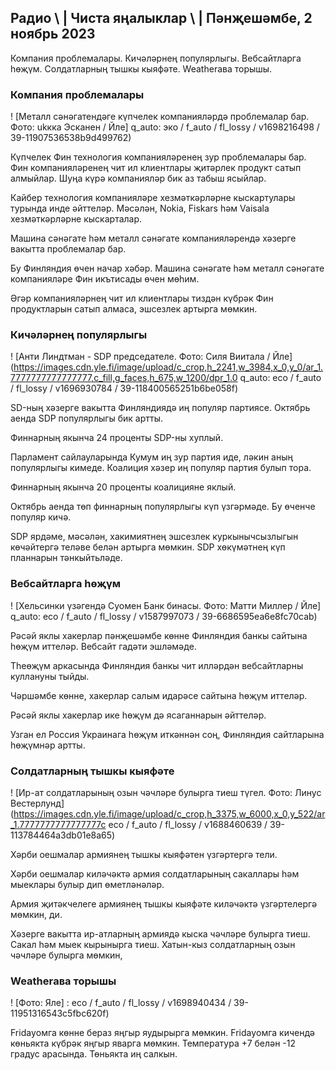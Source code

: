 ## Радио \ | Чиста яңалыклар \ | Пәнҗешәмбе, 2 ноябрь 2023

Компания проблемалары. Кичәләрнең популярлыгы. Вебсайтларга һөҗүм. Солдатларның тышкы кыяфәте. Weatherава торышы.

### Компания проблемалары

! [Металл сәнәгатендәге күпчелек компанияләрдә проблемалар бар. Фото: ukкка Эсканен / Йле] q_auto: эко / f_auto / fl_lossy / v1698216498 / 39-11907536538b9d499762)

Күпчелек Фин технология компанияләренең зур проблемалары бар. Фин компанияләренең чит ил клиентлары җитәрлек продукт сатып алмыйлар. Шуңа күрә компанияләр бик аз табыш ясыйлар.

Кайбер технология компанияләре хезмәткәрләрне кыскартулары турында инде әйттеләр. Мәсәлән, Nokia, Fiskars һәм Vaisala хезмәткәрләрне кыскарталар.

Машина сәнәгате һәм металл сәнәгате компанияләрендә хәзерге вакытта проблемалар бар.

Бу Финляндия өчен начар хәбәр. Машина сәнәгате һәм металл сәнәгате компанияләре Фин икътисады өчен мөһим.

Әгәр компанияләрнең чит ил клиентлары тиздән күбрәк Фин продуктларын сатып алмаса, эшсезлек артырга мөмкин.

### Кичәләрнең популярлыгы

! [Анти Линдтман - SDP председателе. Фото: Силя Виитала / Йле] (https://images.cdn.yle.fi/image/upload/c_crop,h_2241,w_3984,x_0,y_0/ar_1.7777777777777777,c_fill,g_faces,h_675,w_1200/dpr_1.0 q_auto: eco / f_auto / fl_lossy / v1696930784 / 39-118400565251b6be058f)

SD-ның хәзерге вакытта Финляндиядә иң популяр партиясе. Октябрь аенда SDP популярлыгы бик артты.

Финнарның якынча 24 проценты SDP-ны хуплый.

Парламент сайлауларында Кумум иң зур партия иде, ләкин аның популярлыгы кимеде. Коалиция хәзер иң популяр партия булып тора.

Финнарның якынча 20 проценты коалицияне яклый.

Октябрь аенда төп финнарның популярлыгы күп үзгәрмәде. Бу өченче популяр кичә.

SDP ярдәме, мәсәлән, хакимиятнең эшсезлек куркынычсызлыгын көчәйтергә теләве белән артырга мөмкин. SDP хөкүмәтнең күп планнарын тәнкыйтьләде.

### Вебсайтларга һөҗүм

! [Хельсинки үзәгендә Суомен Банк бинасы. Фото: Матти Миллер / Йле] q_auto: eco / f_auto / fl_lossy / v1587997073 / 39-6686595ea6e8fc70cab)

Рәсәй яклы хакерлар пәнҗешәмбе көнне Финляндия банкы сайтына һөҗүм иттеләр. Вебсайт гадәти эшләмәде.

Theөҗүм аркасында Финляндия банкы чит илләрдән вебсайтларны куллануны тыйды.

Чәршәмбе көнне, хакерлар салым идарәсе сайтына һөҗүм иттеләр.

Рәсәй яклы хакерлар ике һөҗүм дә ясаганнарын әйттеләр.

Узган ел Россия Украинага һөҗүм иткәннән соң, Финляндия сайтларына һөҗүмнәр артты.

### Солдатларның тышкы кыяфәте

! [Ир-ат солдатларының озын чәчләре булырга тиеш түгел. Фото: Линус Вестерлунд] (https://images.cdn.yle.fi/image/upload/c_crop,h_3375,w_6000,x_0,y_522/ar_1.7777777777777777c eco / f_auto / fl_lossy / v1688460639 / 39-113784464a3db01e8a65)

Хәрби оешмалар армиянең тышкы кыяфәтен үзгәртергә тели.

Хәрби оешмалар киләчәктә армия солдатларының сакаллары һәм мыеклары булыр дип өметләнәләр.

Армия җитәкчелеге армиянең тышкы кыяфәте киләчәктә үзгәртелергә мөмкин, ди.

Хәзерге вакытта ир-атларның армиядә кыска чәчләре булырга тиеш. Сакал һәм мыек кырынырга тиеш. Хатын-кыз солдатларның озын чәчләре булырга мөмкин,

### Weatherава торышы

! [Фото: Яле] : eco / f_auto / fl_lossy / v1698940434 / 39-11951316543c5fbc620f)

Fridayомга көнне бераз яңгыр яудырырга мөмкин. Fridayомга кичендә көньякта күбрәк яңгыр яварга мөмкин. Температура +7 белән -12 градус арасында. Төньякта иң салкын.
